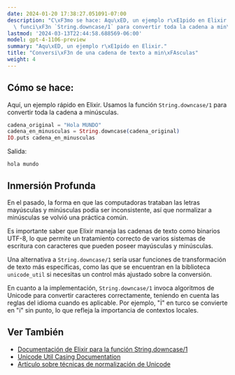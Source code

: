 ```yaml
---
date: 2024-01-20 17:38:27.051091-07:00
description: "C\xF3mo se hace: Aqu\xED, un ejemplo r\xE1pido en Elixir. Usamos la\
  \ funci\xF3n `String.downcase/1` para convertir toda la cadena a min\xFAsculas."
lastmod: '2024-03-13T22:44:58.688569-06:00'
model: gpt-4-1106-preview
summary: "Aqu\xED, un ejemplo r\xE1pido en Elixir."
title: "Conversi\xF3n de una cadena de texto a min\xFAsculas"
weight: 4
---
```


## Cómo se hace:
Aquí, un ejemplo rápido en Elixir. Usamos la función `String.downcase/1` para convertir toda la cadena a minúsculas.

```elixir
cadena_original = "Hola MUNDO"
cadena_en_minusculas = String.downcase(cadena_original)
IO.puts cadena_en_minusculas
```

Salida:
```
hola mundo
```

## Inmersión Profunda
En el pasado, la forma en que las computadoras trataban las letras mayúsculas y minúsculas podía ser inconsistente, así que normalizar a minúsculas se volvió una práctica común. 

Es importante saber que Elixir maneja las cadenas de texto como binarios UTF-8, lo que permite un tratamiento correcto de varios sistemas de escritura con caracteres que pueden poseer mayúsculas y minúsculas.

Una alternativa a `String.downcase/1` sería usar funciones de transformación de texto más específicas, como las que se encuentran en la biblioteca `unicode_util` si necesitas un control más ajustado sobre la conversión.

En cuanto a la implementación, `String.downcase/1` invoca algoritmos de Unicode para convertir caracteres correctamente, teniendo en cuenta las reglas del idioma cuando es aplicable. Por ejemplo, "İ" en turco se convierte en "i" sin punto, lo que refleja la importancia de contextos locales.

## Ver También
- [Documentación de Elixir para la función String.downcase/1](https://hexdocs.pm/elixir/String.html#downcase/1)
- [Unicode Util Casing Documentation](http://unicode.org/reports/tr21/tr21-5.html)
- [Artículo sobre técnicas de normalización de Unicode](https://unicode.org/reports/tr15/)
